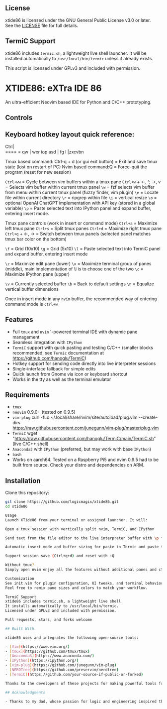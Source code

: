 
## License

xtide86 is licensed under the GNU General Public License v3.0 or later.  
See the [LICENSE](./LICENSE) file for full details.

## TermiC Support

xtide86 includes `termic.sh`, a lightweight live shell launcher. It will be installed automatically to `/usr/local/bin/termic` unless it already exists.

This script is licensed under GPLv3 and included with permission.

# XTIDE86: eXTra IDE 86 

An ultra-efficient Neovim based IDE for Python and C/C++ prototyping.  

## Controls

## Keyboard hotkey layout quick reference:
Ctrl|\
====  =
qw  | wer        iop
asd | fg         l
|zxcvbn

Tmux based command: Ctrl-q + d (or gui exit button) = Exit and save tmux state (lost on restart of PC) 
Nvim based command:Q = Force-quit the program (reset for new session)

`Ctrl+ww` = Cycle between vim buffers within a tmux pane
`Ctrl+w` + <-, ^, ->, v = Selects vim buffer within current tmux panel
`\w` = fzf selects vim buffer from menu within current tmux panel (fuzzy finder, vim plugin)
`\e` = Locate file within current directory
`\r` = ripgrep within file
`\i` = vertical resize <NUMBER>
`\o` = optional OpenAI ChatGPT implementation with API key (stored in a global variable)
`\p` = Paste selected text into IPython panel and expand buffer, entering insert mode.

Tmux pane controls (work in insert or command mode)
`Ctrl+a` = Maximize left tmux pane
`Ctrl+s` = Split tmux panes
`Ctrl+d` = Maximize right tmux pane
`Ctrl+q`  + <-, -> = Switch between tmux panels (selected panel matches tmux bar color on the bottom)

`\f` = Grid (10x10)
`\g` = Grid (5x10)
`\l` = Paste selected text into TermiC panel and expand buffer, entering insert mode

`\z` = Maximize edit pane (lower)
`\x` = Maximize terminal group of panes (middle), main implementation of \i is to choose one of the two
`\c` = Maximize IPython pane (upper)

`\v` = Currently selected buffer
`\b` = Back to default settings
`\n` = Equalize vertical buffer dimensions

Once in insert mode in any ``nvim`` buffer, the recommended way of entering command mode is `ctrl+w`


## Features

- Full ``tmux`` and ``nvim`` '-powered terminal IDE with dynamic pane management
- Seamless integration with ``IPython``
- ``TermiC`` support with quick pasting and testing C/C++ (smaller blocks recommended, see ``Termic`` 
  documentation at https://github.com/hanoglu/TermiC)
- Hotkey support for sending code directly into live interpreter sessions
- Single-interface fallback for simple edits
- Quick launch from Gnome via icon or keyboard shortcut
- Works in the tty as well as the terminal emulator

## Requirements

- ``tmux``
- ``neovim`` 0.9.0+ (tested on 0.9.5)
- ``vim-plug`` curl -fLo ~/.local/share/nvim/site/autoload/plug.vim --create-dirs \
https://raw.githubusercontent.com/junegunn/vim-plug/master/plug.vim 
- ``TermiC`` wget "https://raw.githubusercontent.com/hanoglu/TermiC/main/TermiC.sh"  (live C/C++ shell)
- ``Anaconda3`` with ``IPython`` (preferred, but may work with base ``IPython``)
- ``bash``
- Works on aarch64. Tested on a Raspberry Pi5 and nvim 0.9.5 had to be built from source. Check your distro and dependencies on ARM. 

## Installation

Clone this repository:

```bash
git clone https://github.com/logicmagix/xtide86.git
cd xtide86

Usage
Launch XTide86 from your terminal or assigned launcher. It will:

Open a tmux session with vertically split nvim, TermiC, and IPython

Send text from the file editor to the live interpreter buffer with \p for ipython and \l for TermiC

Automatic insert mode and buffer sizing for paste to Termic and paste to IPython functions.

Support session save (Ctrl+q+d) and reset with :Q

Without tmux?
Simply open nvim enjoy all the features without additional panes and ctrl q + d, ctrl q + a, ctrl q + s, and ctrl q + d controls.

Customization
See init.vim for plugin configuration, UI tweaks, and terminal behavior.
Feel free to remix pane sizes and colors to match your workflow.

TermiC Support
xtide86 includes termic.sh, a lightweight live shell.
It installs automatically to /usr/local/bin/termic.
Licensed under GPLv3 and included with permission.

Pull requests, stars, and forks welcome 

## Built With

xtide86 uses and integrates the following open-source tools:

- [Vim](https://www.vim.org/)
- [tmux](https://github.com/tmux/tmux)
- [Anaconda3](https://www.anaconda.com/)
- [IPython](https://ipython.org/)
- [vim-plug](https://github.com/junegunn/vim-plug)
- [NERDTree](https://github.com/preservim/nerdtree)
- [TermiC](https://github.com/your-source-if-public-or-forked)

Thanks to the developers of these projects for making powerful tools free and accessible.

## Acknowledgments

- Thanks to my dad, whose passion for logic and engineering inspired this project.
